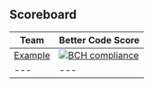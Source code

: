 ## Scoreboard 

Team | Better Code Score
--- | ---
[Example](https://github.com/owner/name_of_repo) | [![BCH compliance](https://bettercodehub.com/edge/badge/dbh17-abraxas/ShareEverythingWeb)](https://bettercodehub.com)
--- | ---

